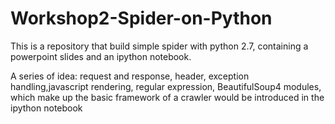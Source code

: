 # Workshop2-Spider-on-Python
This is a repository that build simple spider with python 2.7, containing a powerpoint slides and an ipython notebook.

A series of idea: request and response, header, exception handling,javascript rendering, regular expression, BeautifulSoup4 modules, which make up the basic framework of a crawler would be introduced in the ipython notebook
